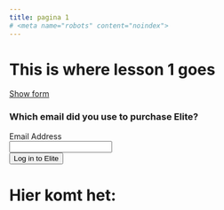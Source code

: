 ```yaml
---
title: pagina 1
# <meta name="robots" content="noindex">
---
```


# This is where lesson 1 goes

<a href="https://www.getdrip.com/forms/835790157/submissions/new" data-drip-show-form="835790157">Show form</a>

<form action="https://www.getdrip.com/forms/835790157/submissions" method="post" data-drip-embedded-form="835790157">
  <h3 data-drip-attribute="headline">Which email did you use to purchase Elite?</h3>
  <div data-drip-attribute="description"></div>
    <div>
        <label for="drip-email">Email Address</label><br />
        <input type="email" id="drip-email" name="fields[email]" value="" />
    </div>
  <div>
    <input type="submit" value="Log in to Elite" data-drip-attribute="sign-up-button" />
  </div>
</form>

<h1 class="page-title">Hier komt het:</h1>
<div data-placeholder="login"></div>